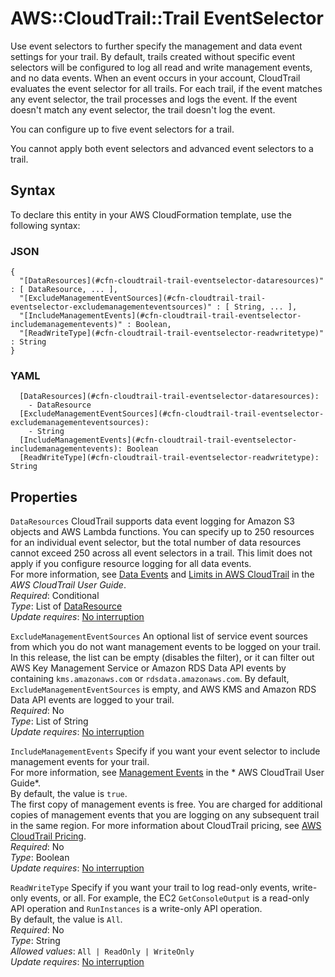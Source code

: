 # AWS::CloudTrail::Trail EventSelector<a name="aws-properties-cloudtrail-trail-eventselector"></a>

Use event selectors to further specify the management and data event settings for your trail\. By default, trails created without specific event selectors will be configured to log all read and write management events, and no data events\. When an event occurs in your account, CloudTrail evaluates the event selector for all trails\. For each trail, if the event matches any event selector, the trail processes and logs the event\. If the event doesn't match any event selector, the trail doesn't log the event\.

You can configure up to five event selectors for a trail\.

You cannot apply both event selectors and advanced event selectors to a trail\.

## Syntax<a name="aws-properties-cloudtrail-trail-eventselector-syntax"></a>

To declare this entity in your AWS CloudFormation template, use the following syntax:

### JSON<a name="aws-properties-cloudtrail-trail-eventselector-syntax.json"></a>

```
{
  "[DataResources](#cfn-cloudtrail-trail-eventselector-dataresources)" : [ DataResource, ... ],
  "[ExcludeManagementEventSources](#cfn-cloudtrail-trail-eventselector-excludemanagementeventsources)" : [ String, ... ],
  "[IncludeManagementEvents](#cfn-cloudtrail-trail-eventselector-includemanagementevents)" : Boolean,
  "[ReadWriteType](#cfn-cloudtrail-trail-eventselector-readwritetype)" : String
}
```

### YAML<a name="aws-properties-cloudtrail-trail-eventselector-syntax.yaml"></a>

```
  [DataResources](#cfn-cloudtrail-trail-eventselector-dataresources): 
    - DataResource
  [ExcludeManagementEventSources](#cfn-cloudtrail-trail-eventselector-excludemanagementeventsources): 
    - String
  [IncludeManagementEvents](#cfn-cloudtrail-trail-eventselector-includemanagementevents): Boolean
  [ReadWriteType](#cfn-cloudtrail-trail-eventselector-readwritetype): String
```

## Properties<a name="aws-properties-cloudtrail-trail-eventselector-properties"></a>

`DataResources`  <a name="cfn-cloudtrail-trail-eventselector-dataresources"></a>
CloudTrail supports data event logging for Amazon S3 objects and AWS Lambda functions\. You can specify up to 250 resources for an individual event selector, but the total number of data resources cannot exceed 250 across all event selectors in a trail\. This limit does not apply if you configure resource logging for all data events\.   
For more information, see [Data Events](https://docs.aws.amazon.com/awscloudtrail/latest/userguide/logging-management-and-data-events-with-cloudtrail.html#logging-data-events) and [Limits in AWS CloudTrail](https://docs.aws.amazon.com/awscloudtrail/latest/userguide/WhatIsCloudTrail-Limits.html) in the *AWS CloudTrail User Guide*\.  
*Required*: Conditional  
*Type*: List of [DataResource](aws-properties-cloudtrail-trail-dataresource.md)  
*Update requires*: [No interruption](https://docs.aws.amazon.com/AWSCloudFormation/latest/UserGuide/using-cfn-updating-stacks-update-behaviors.html#update-no-interrupt)

`ExcludeManagementEventSources`  <a name="cfn-cloudtrail-trail-eventselector-excludemanagementeventsources"></a>
An optional list of service event sources from which you do not want management events to be logged on your trail\. In this release, the list can be empty \(disables the filter\), or it can filter out AWS Key Management Service or Amazon RDS Data API events by containing `kms.amazonaws.com` or `rdsdata.amazonaws.com`\. By default, `ExcludeManagementEventSources` is empty, and AWS KMS and Amazon RDS Data API events are logged to your trail\.  
*Required*: No  
*Type*: List of String  
*Update requires*: [No interruption](https://docs.aws.amazon.com/AWSCloudFormation/latest/UserGuide/using-cfn-updating-stacks-update-behaviors.html#update-no-interrupt)

`IncludeManagementEvents`  <a name="cfn-cloudtrail-trail-eventselector-includemanagementevents"></a>
Specify if you want your event selector to include management events for your trail\.  
 For more information, see [Management Events](https://docs.aws.amazon.com/awscloudtrail/latest/userguide/logging-management-and-data-events-with-cloudtrail.html#logging-management-events) in the * AWS CloudTrail User Guide*\.  
By default, the value is `true`\.  
The first copy of management events is free\. You are charged for additional copies of management events that you are logging on any subsequent trail in the same region\. For more information about CloudTrail pricing, see [ AWS CloudTrail Pricing](http://aws.amazon.com/cloudtrail/pricing/)\.  
*Required*: No  
*Type*: Boolean  
*Update requires*: [No interruption](https://docs.aws.amazon.com/AWSCloudFormation/latest/UserGuide/using-cfn-updating-stacks-update-behaviors.html#update-no-interrupt)

`ReadWriteType`  <a name="cfn-cloudtrail-trail-eventselector-readwritetype"></a>
Specify if you want your trail to log read\-only events, write\-only events, or all\. For example, the EC2 `GetConsoleOutput` is a read\-only API operation and `RunInstances` is a write\-only API operation\.  
 By default, the value is `All`\.  
*Required*: No  
*Type*: String  
*Allowed values*: `All | ReadOnly | WriteOnly`  
*Update requires*: [No interruption](https://docs.aws.amazon.com/AWSCloudFormation/latest/UserGuide/using-cfn-updating-stacks-update-behaviors.html#update-no-interrupt)